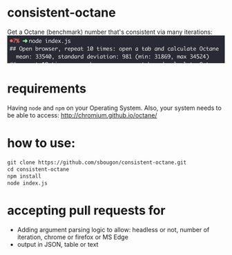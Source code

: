 # consistent-octane
Get a Octane (benchmark) number that's consistent via many iterations:
![terminal](img/terminal.png "Terminal")

# requirements

Having ```node``` and ```npm``` on your Operating System. Also, your system needs to be able to access: http://chromium.github.io/octane/

# how to use:

```
git clone https://github.com/sbougon/consistent-octane.git
cd consistent-octane
npm install
node index.js
```

# accepting pull requests for

  * Adding argument parsing logic to allow: headless or not, number of iteration, chrome or firefox or MS Edge
  * output in JSON, table or text

